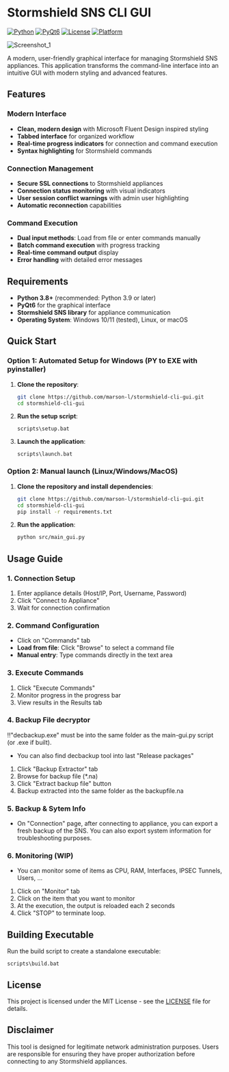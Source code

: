 ﻿#  Stormshield SNS CLI GUI

[![Python](https://img.shields.io/badge/Python-3.8+-blue.svg)](https://python.org)
[![PyQt6](https://img.shields.io/badge/PyQt6-6.4+-green.svg)](https://pypi.org/project/PyQt6/)
[![License](https://img.shields.io/badge/License-MIT-yellow.svg)](LICENSE)
[![Platform](https://img.shields.io/badge/Platform-Windows%20|%20Linux%20|%20macOS-lightgrey.svg)]()

![Screenshot_1](https://github.com/user-attachments/assets/78c45979-a728-4b37-baa3-78f1c8abf22e)

A modern, user-friendly graphical interface for managing Stormshield SNS appliances. This application transforms the command-line interface into an intuitive GUI with modern styling and advanced features.

##  Features

###  Modern Interface
- **Clean, modern design** with Microsoft Fluent Design inspired styling
- **Tabbed interface** for organized workflow
- **Real-time progress indicators** for connection and command execution
- **Syntax highlighting** for Stormshield commands

###  Connection Management
- **Secure SSL connections** to Stormshield appliances
- **Connection status monitoring** with visual indicators
- **User session conflict warnings** with admin user highlighting
- **Automatic reconnection** capabilities

###  Command Execution
- **Dual input methods**: Load from file or enter commands manually
- **Batch command execution** with progress tracking
- **Real-time command output** display
- **Error handling** with detailed error messages

##  Requirements

- **Python 3.8+** (recommended: Python 3.9 or later)
- **PyQt6** for the graphical interface
- **Stormshield SNS library** for appliance communication
- **Operating System**: Windows 10/11 (tested), Linux, or macOS

##  Quick Start

### Option 1: Automated Setup for Windows (PY to EXE with pyinstaller)

1. **Clone the repository**:
   ```bash
   git clone https://github.com/marson-l/stormshield-cli-gui.git
   cd stormshield-cli-gui
   ```

2. **Run the setup script**:
   ```batch
   scripts\setup.bat
   ```

3. **Launch the application**:
   ```batch
   scripts\launch.bat
   ```

### Option 2: Manual launch (Linux/Windows/MacOS)

1. **Clone the repository and install dependencies**:
   ```bash
   git clone https://github.com/marson-l/stormshield-cli-gui.git
   cd stormshield-cli-gui
   pip install -r requirements.txt
   ```

2. **Run the application**:
   ```bash
   python src/main_gui.py
   ```

##  Usage Guide

### 1. Connection Setup
1. Enter appliance details (Host/IP, Port, Username, Password)
2. Click "Connect to Appliance"
3. Wait for connection confirmation

### 2. Command Configuration
- Click on "Commands" tab
- **Load from file**: Click "Browse" to select a command file
- **Manual entry**: Type commands directly in the text area

### 3. Execute Commands
1. Click "Execute Commands"
2. Monitor progress in the progress bar
3. View results in the Results tab

### 4. Backup File decryptor
‼️"decbackup.exe" must be into the same folder as the main-gui.py script (or .exe if built).
- You can also find decbackup tool into last "Release packages"
1. Click "Backup Extractor" tab
2. Browse for backup file (*.na)
3. Click "Extract backup file" button
4. Backup extracted into the same folder as the backupfile.na

### 5. Backup & Sytem Info
- On "Connection" page, after connecting to appliance, you can export a fresh backup of the SNS. You can also export system information for troubleshooting purposes.

### 6. Monitoring (WIP)
- You can monitor some of items as CPU, RAM, Interfaces, IPSEC Tunnels, Users, ...
1. Click on "Monitor" tab
2. Click on the item that you want to monitor
3. At the execution, the output is reloaded each 2 seconds
4. Click "STOP" to terminate loop.

##  Building Executable

Run the build script to create a standalone executable:
```batch
scripts\build.bat
```

##  License

This project is licensed under the MIT License - see the [LICENSE](LICENSE) file for details.

##  Disclaimer

This tool is designed for legitimate network administration purposes. Users are responsible for ensuring they have proper authorization before connecting to any Stormshield appliances.





